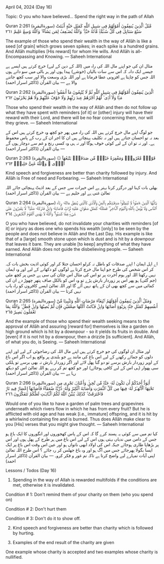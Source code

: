 April 04, 2024 (Day 16)

Topic:
O you who have believed...
Spend the right way in the path of Allah

Quran 2:261 (سورةالبقرة)
مَّثَلُ ٱلَّذِينَ يُنفِقُونَ أَمْوَٰلَهُمْ فِى سَبِيلِ ٱللَّهِ كَمَثَلِ حَبَّةٍ أَنۢبَتَتْ سَبْعَ سَنَابِلَ فِى كُلِّ سُنۢبُلَةٍۢ مِّا۟ئَةُ حَبَّةٍۢ ۗ وَٱللَّهُ يُضَـٰعِفُ لِمَن يَشَآءُ ۗ وَٱللَّهُ وَٰسِعٌ عَلِيمٌ ٢٦١

The example of those who spend their wealth in the way of Allāh is like a seed [of grain] which grows seven spikes; in each spike is a hundred grains. And Allāh multiplies [His reward] for whom He wills. And Allāh is all-Encompassing and Knowing.
— Saheeh International

مثال ان کی جو اپنے مال اللہ کی راہ میں (اللہ کے دین کے لیے) خرچ کرتے ہیں ایسے ہے جیسے ایک دانہ کہ اس سے سات بالیاں (خوشے) پیدا ہوں اور ہر بالی میں سو دانے ہوں اللہ جس کو چاہتا ہے افزونی عطا فرماتا ہے اور اللہ بڑی وسعت والا اور سب کچھ جاننے والا ہے
— بیان القرآن (ڈاکٹر اسرار احمد)

Quran 2:262 (سورةالبقرة)
ٱلَّذِينَ يُنفِقُونَ أَمْوَٰلَهُمْ فِى سَبِيلِ ٱللَّهِ ثُمَّ لَا يُتْبِعُونَ مَآ أَنفَقُوا۟ مَنًّۭا وَلَآ أَذًۭى ۙ لَّهُمْ أَجْرُهُمْ عِندَ رَبِّهِمْ وَلَا خَوْفٌ عَلَيْهِمْ وَلَا هُمْ يَحْزَنُونَ ٢٦٢

Those who spend their wealth in the way of Allāh and then do not follow up what they have spent with reminders [of it] or [other] injury will have their reward with their Lord, and there will be no fear concerning them, nor will they grieve.
— Saheeh International

جو لوگ اپنے مال خرچ کرتے ہیں اللہ کی راہ میں پھر جو کچھ وہ خرچ کرتے ہیں اس کے بعد نہ تو احسان جتاتے ہیں اور نہ تکلیف پہنچاتے ہیں ان کا اجر ان کے رب کے پاس محفوظ ہے۔ اور نہ تو ان کے لیے کوئی خوف ہوگا اور نہ ہی وہ کسی رنج و غم سے دوچار ہوں گے
— بیان القرآن (ڈاکٹر اسرار احمد)

Quran 2:263 (سورةالبقرة)
۞ قَوْلٌۭ مَّعْرُوفٌۭ وَمَغْفِرَةٌ خَيْرٌۭ مِّن صَدَقَةٍۢ يَتْبَعُهَآ أَذًۭى ۗ وَٱللَّهُ غَنِىٌّ حَلِيمٌۭ ٢٦٣

Kind speech and forgiveness are better than charity followed by injury. And Allāh is Free of need and Forbearing.
— Saheeh International

بھلی بات کہنا اور درگزر کرنا بہتر ہے اس خیرات سے جس کے بعد اذیتّ پہنچائی جائے اللہ تعالیٰ غنی ہے اور حلیم ہے
— بیان القرآن (ڈاکٹر اسرار احمد)

Quran 2:264 (سورةالبقرة)
يَـٰٓأَيُّهَا ٱلَّذِينَ ءَامَنُوا۟ لَا تُبْطِلُوا۟ صَدَقَـٰتِكُم بِٱلْمَنِّ وَٱلْأَذَىٰ كَٱلَّذِى يُنفِقُ مَالَهُۥ رِئَآءَ ٱلنَّاسِ وَلَا يُؤْمِنُ بِٱللَّهِ وَٱلْيَوْمِ ٱلْـَٔاخِرِ ۖ فَمَثَلُهُۥ كَمَثَلِ صَفْوَانٍ عَلَيْهِ تُرَابٌۭ فَأَصَابَهُۥ وَابِلٌۭ فَتَرَكَهُۥ صَلْدًۭا ۖ لَّا يَقْدِرُونَ عَلَىٰ شَىْءٍۢ مِّمَّا كَسَبُوا۟ ۗ وَٱللَّهُ لَا يَهْدِى ٱلْقَوْمَ ٱلْكَـٰفِرِينَ ٢٦٤

O you who have believed, do not invalidate your charities with reminders [of it] or injury as does one who spends his wealth [only] to be seen by the people and does not believe in Allāh and the Last Day. His example is like that of a [large] smooth stone upon which is dust and is hit by a downpour that leaves it bare. They are unable [to keep] anything of what they have earned. And Allāh does not guide the disbelieving people.
— Saheeh International

اے اہل ایمان ! اپنے صدقات کو باطل نہ کرلو احسان جتلا کر اور کوئی اذیت بخش بات کہہ کر اس شخص کی طرح جو اپنا مال خرچ کرتا ہے لوگوں کو دکھانے کے لیے اور وہ ایمان نہیں رکھتا اللہ اور یوم آخرت پر تو اس کی مثال اس چٹان کی سی ہے جس پر کچھ مٹی (جم گئی) ہو پھر اس پر زوردار بارش پڑے تو وہ اس کو بالکل صاف پتھر چھوڑ دے ان کی کمائی میں سے کچھ بھی ان کے ہاتھ نہیں آئے گا اور اللہ تعالیٰ ایسے کافروں کو راہ یاب نہیں کرتا
— بیان القرآن (ڈاکٹر اسرار احمد)

Quran 2:265 (سورةالبقرة)
وَمَثَلُ ٱلَّذِينَ يُنفِقُونَ أَمْوَٰلَهُمُ ٱبْتِغَآءَ مَرْضَاتِ ٱللَّهِ وَتَثْبِيتًۭا مِّنْ أَنفُسِهِمْ كَمَثَلِ جَنَّةٍۭ بِرَبْوَةٍ أَصَابَهَا وَابِلٌۭ فَـَٔاتَتْ أُكُلَهَا ضِعْفَيْنِ فَإِن لَّمْ يُصِبْهَا وَابِلٌۭ فَطَلٌّۭ ۗ وَٱللَّهُ بِمَا تَعْمَلُونَ بَصِيرٌ ٢٦٥

And the example of those who spend their wealth seeking means to the approval of Allāh and assuring [reward for] themselves is like a garden on high ground which is hit by a downpour - so it yields its fruits in double. And [even] if it is not hit by a downpour, then a drizzle [is sufficient]. And Allāh, of what you do, is Seeing.
— Saheeh International

اور مثال ان لوگوں کی جو خرچ کرتے ہیں اپنے مال اللہ کی رضاجوئی کے لیے اور اپنے دلوں کو جمائے رکھنے کے لیے اس باغ کی مانند ہے جو بلندی پر واقع ہو اب اگر اس باغ کے اوپر زوردار بارش برسے تو دو گنا پھل لائے اور اگر زوردار بارش نہ بھی برسے تو ہلکی سی پھوار (ہی اس کے لیے کافی ہوجائے) اور جو کچھ تم کر رہے ہو اللہ تعالیٰ اس کو دیکھ رہا ہے
— بیان القرآن (ڈاکٹر اسرار احمد)

Quran 2:266 (سورةالبقرة)
أَيَوَدُّ أَحَدُكُمْ أَن تَكُونَ لَهُۥ جَنَّةٌۭ مِّن نَّخِيلٍۢ وَأَعْنَابٍۢ تَجْرِى مِن تَحْتِهَا ٱلْأَنْهَـٰرُ لَهُۥ فِيهَا مِن كُلِّ ٱلثَّمَرَٰتِ وَأَصَابَهُ ٱلْكِبَرُ وَلَهُۥ ذُرِّيَّةٌۭ ضُعَفَآءُ فَأَصَابَهَآ إِعْصَارٌۭ فِيهِ نَارٌۭ فَٱحْتَرَقَتْ ۗ كَذَٰلِكَ يُبَيِّنُ ٱللَّهُ لَكُمُ ٱلْـَٔايَـٰتِ لَعَلَّكُمْ تَتَفَكَّرُونَ ٢٦٦

Would one of you like to have a garden of palm trees and grapevines underneath which rivers flow in which he has from every fruit? But he is afflicted with old age and has weak [i.e., immature] offspring, and it is hit by a whirlwind containing fire and is burned. Thus does Allāh make clear to you [His] verses that you might give thought.
— Saheeh International

کیا تم میں سے کوئی یہ پسند کرے گا کہ اس کے پاس کھجوروں اور انگوروں کا ایک باغ ہو جس کے دامن میں ندیاں بہتی ہوں اس کے لیے اس باغ میں ہر طرح کے پھل ہوں اور اس پر بڑھاپا طاری ہوجائے جبکہ اس کی اولاد ابھی ناتواں ہو اور عین اس وقت اس باغ پر ایک ایسا بگولا پھرجائے جس میں آگ ہو اور وہ باغ جھلس کر رہ جائے ؟ اس طرح اللہ تعالیٰ اپنی آیات تمہارے لیے واضح کرتا ہے تاکہ تم غور و فکر کرو۔
— بیان القرآن (ڈاکٹر اسرار احمد)

Lessons / Todos (Day 16)

1) Spending in the way of Allah is rewarded multifolds if the conditions are met, otherwise it is invalidated.

Condition # 1: Don't remind them of your charity on them (who you spend on)

Condition # 2: Don't hurt them

Condition # 3: Don't do it to show off.

2) Kind speech and forgiveness are better than charity which is followed by hurting.

3) Examples of the end result of the charity are given

One example whose charity is accepted and two examples whose charity is nullified.
